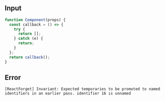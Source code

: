 
## Input

```javascript
function Component(props) {
  const callback = () => {
    try {
      return [];
    } catch (e) {
      return;
    }
  };
  return callback();
}

```


## Error

```
[ReactForget] Invariant: Expected temporaries to be promoted to named identifiers in an earlier pass. identifier 16 is unnamed
```
          
      